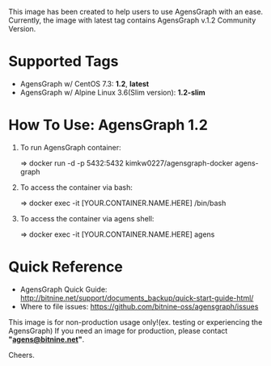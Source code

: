 This image has been created to help users to use AgensGraph with an ease.
Currently, the image with latest tag contains AgensGraph v.1.2 Community Version.

# Supported Tags
* AgensGraph w/ CentOS 7.3: **1.2**, **latest**
* AgensGraph w/ Alpine Linux 3.6(Slim version): **1.2-slim**

# How To Use: AgensGraph 1.2
1) To run AgensGraph container:  

   => docker run -d -p 5432:5432 kimkw0227/agensgraph-docker agens-graph 

2) To access the container via bash: 

   => docker exec -it [YOUR.CONTAINER.NAME.HERE] /bin/bash 

3) To access the container via agens shell: 

   => docker exec -it [YOUR.CONTAINER.NAME.HERE] agens 

# Quick Reference
* AgensGraph Quick Guide: http://bitnine.net/support/documents_backup/quick-start-guide-html/
* Where to file issues: https://github.com/bitnine-oss/agensgraph/issues

This image is for non-production usage only!(ex. testing or experiencing the AgensGraph)
If you need an image for production, please contact **"agens@bitnine.net"**.

Cheers.

